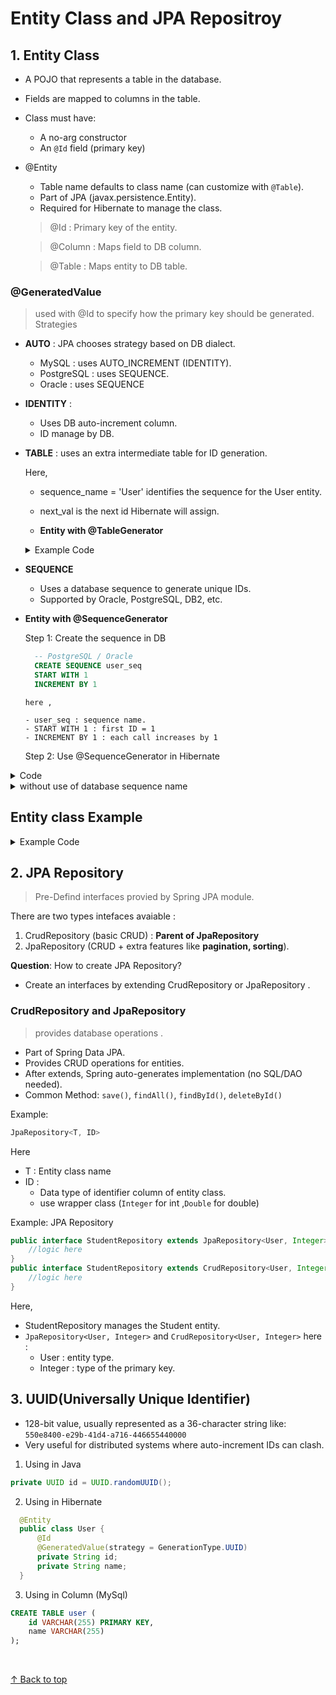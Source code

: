 
<h1 id="top">Entity Class and JPA Repositroy</h1>

## 1. Entity Class

- A POJO that represents a table in the database.
- Fields are mapped to columns in the table.
- Class must have:
    - A no-arg constructor
    - An `@Id` field (primary key)
- @Entity 
    - Table name defaults to class name (can customize with `@Table`).
    - Part of JPA (javax.persistence.Entity).
    - Required for Hibernate to manage the class.
 
  > @Id : Primary key of the entity.

  > @Column : Maps field to DB column.
  
  > @Table : Maps entity to DB table.

<h3>@GeneratedValue</h3>

>used with @Id to specify how the primary key should be generated.
Strategies  

 * **AUTO** : JPA chooses strategy based on DB dialect.
     - MySQL : uses AUTO_INCREMENT (IDENTITY).
     - PostgreSQL : uses SEQUENCE.
     - Oracle : uses SEQUENCE

 * **IDENTITY** : 

     - Uses DB auto-increment column.
     - ID manage by DB.

 * **TABLE** : uses an extra intermediate table for  ID generation.

      Here, 

      - sequence_name = 'User' identifies the sequence for the User entity.
      - next_val is the next id Hibernate will assign.

   - **Entity with @TableGenerator**
   <Details>
   <Summary>Example Code</Summary>

   ```java
      @Entity
      public class User {

        @Id
        @GeneratedValue(strategy = GenerationType.TABLE, generator = "user_table_gen")
        @TableGenerator(
          name = "user_table_gen",           // generator name for Hibernate
          table = "hibernate_sequences",     // table to store sequence values
          pkColumnName = "sequence_name",    // column that stores sequence names
          valueColumnName = "next_val",      // column that stores next value
          pkColumnValue = "User",            // sequence name for this entity
          initialValue = 1,                  // starting value
          allocationSize = 1                 // increment per call
        )
        private int id;
        private String name;
        private String email;
      }
   ```
   </Details>

* **SEQUENCE** 

    - Uses a database sequence to generate unique IDs.
    - Supported by Oracle, PostgreSQL, DB2, etc.

 * **Entity with @SequenceGenerator**

    Step 1: Create the sequence in DB

      ```sql
        -- PostgreSQL / Oracle
        CREATE SEQUENCE user_seq
        START WITH 1
        INCREMENT BY 1
      ```

       here ,
       
       - user_seq : sequence name.
       - START WITH 1 : first ID = 1
       - INCREMENT BY 1 : each call increases by 1
    
    Step 2: Use @SequenceGenerator in Hibernate

<Details>
    <Summary>Code</Summary>

 ```java
    @Entity
    public class User {

        @Id
        @GeneratedValue(strategy = GenerationType.SEQUENCE, generator = "user_seq_gen")
        @SequenceGenerator(
            name = "user_seq_gen",      // generator name in Hibernate
            sequenceName = "user_seq", // database sequence name
            allocationSize = 1        // increment per Hibernate call
        )
        private int id;
        private String name;
        private String email;
    }
 ```
</Details>


   
   <Details>
   <Summary>without use of database sequence name</Summary>

    ```java
    @Entity
    public class User {

        @Id
        @GeneratedValue(strategy = GenerationType.SEQUENCE, generator = "user_seq_gen")
        @SequenceGenerator(
            name = "user_seq_gen", // generator name in Hibernate
            initialValue = 10,    // starting value of the sequence
            allocationSize = 1   // increment per Hibernate call
        )
        private int id;
        private String name;
        private String email;
    }

    ```
   </Details>

<h2>Entity class Example </h2>

<Details>
<Summary>Example Code</Summary>

```java
  @Table(name="user-table")
  public class User{

    @id
    @GeneratedValue(strategy = GenerationType.IDENTITY)
    @Column(name="sid")
    private int id;

    @Column
    private String name;
    //Getters and Setters 
  }
```

</Details>


## 2. JPA Repository

>Pre-Defind interfaces provied by Spring JPA module.

There are two types intefaces avaiable :

1. CrudRepository (basic CRUD)  : **Parent of JpaRepository**
2. JpaRepository (CRUD + extra features like **pagination, sorting**).

**Question**: How to create JPA Repository?

- Create an interfaces by extending CrudRepository or JpaRepository .


<h3>CrudRepository and JpaRepository</h3>

>provides database operations .

- Part of Spring Data JPA.
- Provides CRUD operations for entities.
- After extends, Spring auto-generates implementation (no SQL/DAO needed).
- Common Method: `save()`, `findAll()`, `findById()`, `deleteById()`



Example:

```java
JpaRepository<T, ID>
```
Here 

- T : Entity class name
- ID :
    - Data type of identifier column of entity class.
    - use wrapper class (`Integer` for int ,`Double` for double)

Example: JPA Repository
```java 
public interface StudentRepository extends JpaRepository<User, Integer> {
    //logic here 
}
public interface StudentRepository extends CrudRepository<User, Integer> {
    //logic here 
}
```
Here,

- StudentRepository manages the Student entity.
- `JpaRepository<User, Integer>` and `CrudRepository<User, Integer>` here :
    - User : entity type.
    - Integer : type of the primary key.



## 3. UUID(Universally Unique Identifier)

- 128-bit value, usually represented as a 36-character string like: `550e8400-e29b-41d4-a716-446655440000`
- Very useful for distributed systems where auto-increment IDs can clash.



1. Using in Java

```java
private UUID id = UUID.randomUUID();
```

2. Using in Hibernate

```java
  @Entity
  public class User {
      @Id
      @GeneratedValue(strategy = GenerationType.UUID)
      private String id;
      private String name;
  }
```

3. Using in Column (MySql)

```sql
CREATE TABLE user (
    id VARCHAR(255) PRIMARY KEY,
    name VARCHAR(255)
);
```

<br>

[↑ Back to top](#top)   <br><br>
